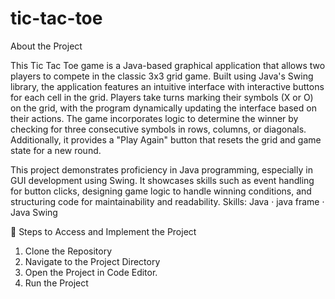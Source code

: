 # tic-tac-toe
About the Project

This  Tic Tac Toe game is a Java-based graphical application that allows two players to compete in the classic 3x3 grid game. Built using Java's Swing library, the application features an intuitive interface with interactive buttons for each cell in the grid. Players take turns marking their symbols (X or O) on the grid, with the program dynamically updating the interface based on their actions. The game incorporates logic to determine the winner by checking for three consecutive symbols in rows, columns, or diagonals. Additionally, it provides a "Play Again" button that resets the grid and game state for a new round.

This project demonstrates proficiency in Java programming, especially in GUI development using Swing. It showcases skills such as event handling for button clicks, designing game logic to handle winning conditions, and structuring code for maintainability and readability.
Skills: Java · java frame · Java Swing

📌 Steps to Access and Implement the Project

1. Clone the Repository
2. Navigate to the Project Directory
3. Open the Project in Code Editor.
4. Run the Project
